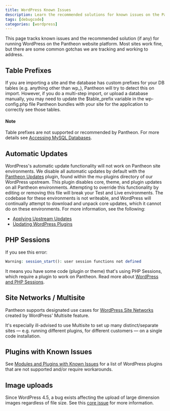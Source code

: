 ```yaml
---
title: WordPress Known Issues
description: Learn the recommended solutions for known issues on the Pantheon Website Management Platform for WordPress sites.
tags: [debugcode]
categories: [wordpress]
---
```

This page tracks known issues and the recommended solution (if any) for running WordPress on the Pantheon website platform. Most sites work fine, but there are some common gotchas we are tracking and working to address.

## Table Prefixes

If you are importing a site and the database has custom prefixes for your DB tables (e.g. anything other than wp\_), Pantheon will try to detect this on import. However, if you do a multi-step import, or upload a database manually, you may need to update the $table\_prefix variable in the wp-config.php file Pantheon bundles with your site for the application to correctly see those tables.

<div class="alert alert-info" role="alert">
  <h4 class="info">Note</h4>
  <p markdown="1">Table prefixes are not supported or recommended by Pantheon. For more details see <a data-proofer-ignore href="/docs/mysql-access/#are-table-prefixes-supported">Accessing MySQL Databases</a>.</p></div>

## Automatic Updates

WordPress's automatic update functionality will not work on Pantheon site environments. We disable all automatic updates by default with the [Pantheon Updates](https://github.com/pantheon-systems/WordPress/blob/master/wp-content/mu-plugins/pantheon/pantheon-updates.php) plugin, found within the mu-plugins directory of our WordPress upstream. This plugin disables core, theme, and plugin updates on all Pantheon environments. Attempting to override this functionality by editing or removing this file will break your Test and Live environments. The codebase for these environments is not writeable, and WordPress will continually attempt to download and unpack core updates, which it cannot do on these environments. For more information, see the following:

- [Applying Upstream Updates](/docs/core-updates/ "How to apply core updates to sites on Pantheon")
- [Updating WordPress Plugins](/docs/cms-admin/#wordpress-dashboard "How to update plugins")

## PHP Sessions

If you see this error:

```php
Warning: session_start(): user session functions not defined
```
It means you have some code (plugin or theme) that's using PHP Sessions, which require a plugin to work on Pantheon. Read more about [WordPress and PHP Sessions](/docs/wordpress-sessions/).

## Site Networks / Multisite

Pantheon supports designated use cases for [WordPress Site Networks](/docs/guides/multisite) created by WordPress' Multisite feature.


It's especially ill-advised to use Multisite to set up many distinct/separate sites — e.g. running different plugins, for different customers — on a single code installation.

## Plugins with Known Issues
See [Modules and Plugins with Known Issues](/docs/modules-plugins-known-issues) for a list of WordPress plugins that are not supported and/or require workarounds.

## Image uploads
Since WordPress 4.5, a bug exists affecting the upload of large dimension images regardless of file size. See this [core issue](https://core.trac.wordpress.org/ticket/36534) for more information.

